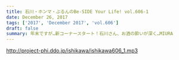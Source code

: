 ```yaml
---
title: 石川・ホンマ・ぶるんのBe-SIDE Your Life! vol.606-1
date: December 26, 2017
tags: ['2017', 'December 2017', 'vol.606']
draft: false
summary: 年末ですが…新コーナースタート！石川さん、お酒の酔いが深く…MIURA
---
```


http://project-phi.ddo.jp/ishikawa/ishikawa606_1.mp3